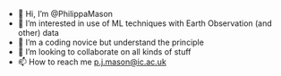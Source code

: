 - 👋 Hi, I’m @PhilippaMason
- 👀 I’m interested in use of ML techniques with Earth Observation (and other) data
- 🌱 I’m a coding novice but understand the principle
- 💞️ I’m looking to collaborate on all kinds of stuff
- 📫 How to reach me p.j.mason@ic.ac.uk

<!---
PhiliippaMason/PhiliippaMason is a ✨ special ✨ repository because its `README.md` (this file) appears on your GitHub profile.
You can click the Preview link to take a look at your changes.
--->
